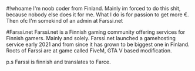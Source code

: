 #!whoame
I'm noob coder from Finland. Mainly im forced to do this shit, because nobody else does it for me. What I do is for passion to get more €. Then ofc I'm somekind of an admin at Farssi.net


#Farssi.net
Farssi.net is a Finnish gaming community offering services for Finnish gamers. Mainly and solely. Farssi.net launched a gamehosting service early 2021 and from since it has grown to be biggest one in Finland. Roots of Farssi are at game called FiveM, GTA V based modification.

p.s Farssi is finnish and translates to Farce. 
